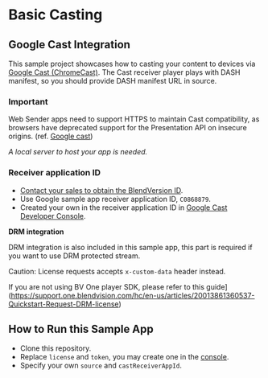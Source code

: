 # Basic Casting

##  Google Cast Integration
This sample project showcases how to casting your content to devices via [Google Cast (ChromeCast)](https://developers.google.com/cast).
The Cast receiver player plays with DASH manifest, so you should provide DASH manifest URL in source.

### Important

Web Sender apps need to support HTTPS to maintain Cast compatibility, as browsers have deprecated support for the Presentation API on insecure origins. (ref. [Google cast](https://developers.google.com/cast/docs/web_sender))

*A local server to host your app is needed.*

### Receiver application ID

- [Contact your sales to obtain the BlendVersion ID](https://www.blendvision.com/zh-tw/contact).
- Use Google sample app receiver application ID, `C0868879`.
- Created your own in the receiver application ID in [Google Cast Developer Console](https://developers.google.com/cast/docs/registration).

**DRM integration**

DRM integration is also included in this sample app, this part is required if you want to use DRM protected stream.

Caution: License requests accepts `x-custom-data` header instead.

If you are not using BV One player SDK, please refer to this guide](https://support.one.blendvision.com/hc/en-us/articles/20013861360537-Quickstart-Request-DRM-license)

## How to Run this Sample App

- Clone this repository.
- Replace `license` and `token`, you may create one in the [console](https://app.one.blendvision.com/en/developers/api-token).
- Specify your own `source` and `castReceiverAppId`.
